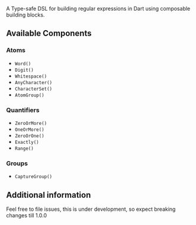 <!-- 
This README describes the package. If you publish this package to pub.dev,
this README's contents appear on the landing page for your package.

For information about how to write a good package README, see the guide for
[writing package pages](https://dart.dev/tools/pub/writing-package-pages). 

For general information about developing packages, see the Dart guide for
[creating packages](https://dart.dev/guides/libraries/create-packages)
and the Flutter guide for
[developing packages and plugins](https://flutter.dev/to/develop-packages). 
-->

A Type-safe DSL for building regular expressions in Dart using composable building blocks.

<!-- ## Features

TODO: List what your package can do. Maybe include images, gifs, or videos. -->

<!-- ## Getting started

TODO: List prerequisites and provide or point to information on how to
start using the package. -->

<!-- ## Usage

TODO: Include short and useful examples for package users. Add longer examples
to `/example` folder. 

```dart
const like = 'sample';
``` -->

## Available Components
### Atoms
  - `Word()`
  - `Digit()`
  - `Whitespace()`
  - `AnyCharacter()`
  - `CharacterSet()`
  - `AtomGroup()`

### Quantifiers
  - `ZeroOrMore()`
  - `OneOrMore()`
  - `ZeroOrOne()`
  - `Exactly()`
  - `Range()`

### Groups
  - `CaptureGroup()`

## Additional information

Feel free to file issues, this is under development, so expect breaking changes
till 1.0.0
